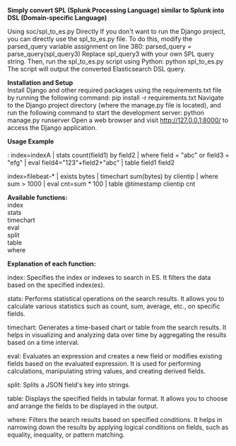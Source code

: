 **Simply convert SPL (Splunk Processing Language) similar to Splunk into
DSL (Domain-specific Language)**

Using soc/spl_to_es.py Directly If you don't want to run the Django
project,  
you can directly use the spl_to_es.py file. To do this, modify the
parsed_query variable assignment on line 380: parsed_query =
parse_query(spl_query3) Replace spl_query3 with your own SPL query
string. Then, run the spl_to_es.py script using Python: python
spl_to_es.py The script will output the converted Elasticsearch DSL
query.


**Installation and Setup**  
Install Django and other required packages using the requirements.txt
file by running the following command: pip install -r requirements.txt
Navigate to the Django project directory (where the manage.py file is
located), and run the following command to start the development server:
python manage.py runserver Open a web browser and visit
http://127.0.0.1:8000/ to access the Django application.


**Usage Example**

: index=indexA | stats count(field1) by field2 | where field = "abc" or
field3 = "efg" | eval field4="123"+field2+"abc" | table field1 field2

index=filebeat-* | exists bytes | timechart sum(bytes) by clientip |
where sum > 1000 | eval cnt=sum * 100 | table @timestamp clientip cnt


**Available functions:**  
index  
stats  
timechart  
eval  
split  
table  
where


**Explanation of each function:**

index: Specifies the index or indexes to search in ES. It filters the
data based on the specified index(es).

stats: Performs statistical operations on the search results. It allows
you to calculate various statistics such as count, sum, average, etc.,
on specific fields.

timechart: Generates a time-based chart or table from the search
results. It helps in visualizing and analyzing data over time by
aggregating the results based on a time interval.

eval: Evaluates an expression and creates a new field or modifies
existing fields based on the evaluated expression. It is used for
performing calculations, manipulating string values, and creating
derived fields.

split: Splits a JSON field's key into strings.

table: Displays the specified fields in tabular format. It allows you to
choose and arrange the fields to be displayed in the output.

where: Filters the search results based on specified conditions. It
helps in narrowing down the results by applying logical conditions on
fields, such as equality, inequality, or pattern matching.
